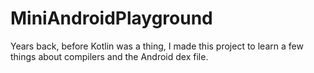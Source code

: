 # MiniAndroidPlayground

Years back, before Kotlin was a thing, I made this project to learn a few things about compilers and the Android dex file.
